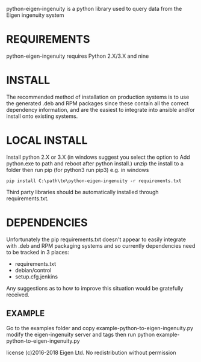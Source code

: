 python-eigen-ingenuity is a python library used to query data from the Eigen ingenuity system

REQUIREMENTS
============

python-eigen-ingenuity requires Python 2.X/3.X and nine

INSTALL
=======

The recommended method of installation on production systems is to use the generated .deb and RPM packages
since these contain all the correct dependency information, and are the easiest to integrate into ansible
and/or install onto existing systems.

LOCAL INSTALL
=============

Install python 2.X or 3.X  (in windows suggest you select the option to Add python.exe to path and reboot after python install.)
unzip the install to a folder then run pip (for python3 run pip3)
e.g. in windows

```
pip install C:\path\to\python-eigen-ingenuity -r requirements.txt
```

Third party libraries should be automatically installed through requirements.txt.

DEPENDENCIES
============

Unfortunately the pip requirements.txt doesn't appear to easily integrate with .deb and RPM packaging
systems and so currently dependencies need to be tracked in 3 places:

- requirements.txt
- debian/control
- setup.cfg.jenkins

Any suggestions as to how to improve this situation would be gratefully received.

EXAMPLE
-------

Go to the examples folder and copy example-python-to-eigen-ingenuity.py modify the eigen-ingenuity server and tags then run
python example-python-to-eigen-ingenuity.py

license
(c)2016-2018 Eigen Ltd. No redistribution without permission

